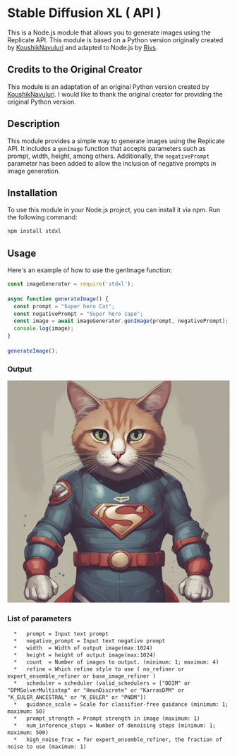 # Stable Diffusion XL ( API )

This is a Node.js module that allows you to generate images using the Replicate API. This module is based on a Python version originally created by [KoushikNavuluri](https://github.com/KoushikNavuluri/stable-diffusion-xl-api) and adapted to Node.js by [Rivs](https://github.com/rivaldodev).

## Credits to the Original Creator

This module is an adaptation of an original Python version created by [KoushikNavuluri](https://github.com/KoushikNavuluri/stable-diffusion-xl-api). I would like to thank the original creator for providing the original Python version.

## Description

This module provides a simple way to generate images using the Replicate API. It includes a `genImage` function that accepts parameters such as prompt, width, height, among others. Additionally, the `negativePrompt` parameter has been added to allow the inclusion of negative prompts in image generation.

## Installation

To use this module in your Node.js project, you can install it via npm. Run the following command:

```bash
npm install stdxl
```

## Usage

Here's an example of how to use the genImage function:

```javascript
const imageGenerator = require('stdxl');

async function generateImage() {
  const prompt = "Super hero Cat";
  const negativePrompt = "Super hero cape";
  const image = await imageGenerator.genImage(prompt, negativePrompt);
  console.log(image);
}

generateImage();
```


### Output


<img src="example/out.png" width="600" >

### List of parameters

      *   prompt = Input text prompt
      *   negative_prompt = Input text negative prompt
      *   width  = Width of output image(max:1024)
      *   height = height of output image(max:1024)
      *   count  = Number of images to output. (minimum: 1; maximum: 4) 
      *   refine = Which refine style to use ( no_refiner or expert_ensemble_refiner or base_image_refiner )
      *   scheduler = scheduler (valid_schedulers = ["DDIM" or "DPMSolverMultistep" or "HeunDiscrete" or "KarrasDPM" or "K_EULER_ANCESTRAL" or "K_EULER" or "PNDM"])
      *   guidance_scale = Scale for classifier-free guidance (minimum: 1; maximum: 50) 
      *   prompt_strength = Prompt strength in image (maximum: 1) 
      *   num_inference_steps = Number of denoising steps (minimum: 1; maximum: 500) 
      *   high_noise_frac = for expert_ensemble_refiner, the fraction of noise to use (maximum: 1)